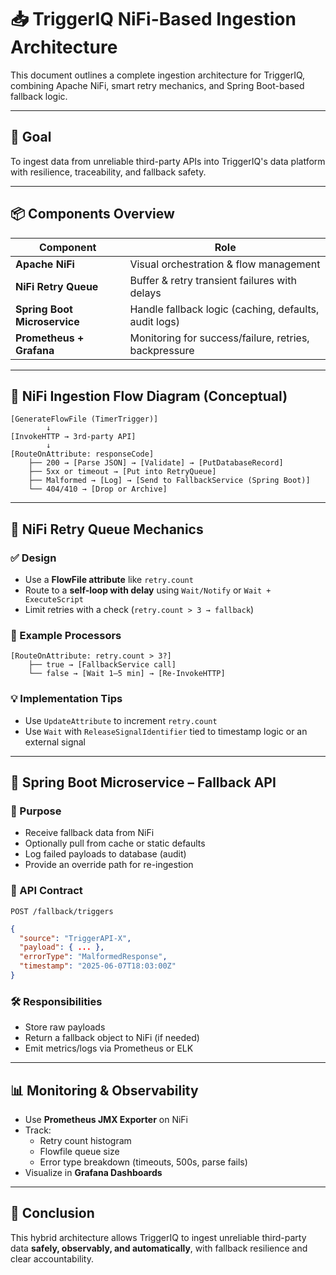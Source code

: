 # 📥 TriggerIQ NiFi-Based Ingestion Architecture

This document outlines a complete ingestion architecture for TriggerIQ, combining Apache NiFi, smart retry mechanics, and Spring Boot-based fallback logic.

---

## 🎯 Goal
To ingest data from unreliable third-party APIs into TriggerIQ's data platform with resilience, traceability, and fallback safety.

---

## 📦 Components Overview

| Component            | Role                                                |
|---------------------|-----------------------------------------------------|
| **Apache NiFi**      | Visual orchestration & flow management              |
| **NiFi Retry Queue** | Buffer & retry transient failures with delays       |
| **Spring Boot Microservice** | Handle fallback logic (caching, defaults, audit logs) |
| **Prometheus + Grafana** | Monitoring for success/failure, retries, backpressure |

---

## 🔁 NiFi Ingestion Flow Diagram (Conceptual)

```
[GenerateFlowFile (TimerTrigger)]
        ↓
[InvokeHTTP → 3rd-party API]
        ↓
[RouteOnAttribute: responseCode]
    ├── 200 → [Parse JSON] → [Validate] → [PutDatabaseRecord]
    ├── 5xx or timeout → [Put into RetryQueue]
    ├── Malformed → [Log] → [Send to FallbackService (Spring Boot)]
    └── 404/410 → [Drop or Archive]
```

---

## 🔁 NiFi Retry Queue Mechanics

### ✅ Design
- Use a **FlowFile attribute** like `retry.count`
- Route to a **self-loop with delay** using `Wait/Notify` or `Wait + ExecuteScript`
- Limit retries with a check (`retry.count > 3 → fallback`)

### 🧠 Example Processors
```
[RouteOnAttribute: retry.count > 3?]
    ├── true → [FallbackService call]
    └── false → [Wait 1–5 min] → [Re-InvokeHTTP]
```

### 💡 Implementation Tips
- Use `UpdateAttribute` to increment `retry.count`
- Use `Wait` with `ReleaseSignalIdentifier` tied to timestamp logic or an external signal

---

## 🧩 Spring Boot Microservice – Fallback API

### 📌 Purpose
- Receive fallback data from NiFi
- Optionally pull from cache or static defaults
- Log failed payloads to database (audit)
- Provide an override path for re-ingestion

### 🔧 API Contract
`POST /fallback/triggers`
```json
{
  "source": "TriggerAPI-X",
  "payload": { ... },
  "errorType": "MalformedResponse",
  "timestamp": "2025-06-07T18:03:00Z"
}
```

### 🛠 Responsibilities
- Store raw payloads
- Return a fallback object to NiFi (if needed)
- Emit metrics/logs via Prometheus or ELK

---

## 📊 Monitoring & Observability
- Use **Prometheus JMX Exporter** on NiFi
- Track:
  - Retry count histogram
  - Flowfile queue size
  - Error type breakdown (timeouts, 500s, parse fails)
- Visualize in **Grafana Dashboards**

---

## 🧠 Conclusion
This hybrid architecture allows TriggerIQ to ingest unreliable third-party data **safely, observably, and automatically**, with fallback resilience and clear accountability.

